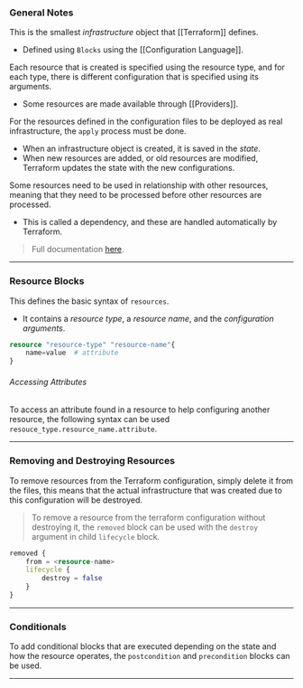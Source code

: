 ### General Notes

This is the smallest *infrastructure* object that [[Terraform]] defines.
- Defined using `Blocks` using the [[Configuration Language]].

Each resource that is created is specified using the resource type, and for each type, there is different configuration that is specified using its arguments.
- Some resources are made available through [[Providers]].

For the resources defined in the configuration files to be deployed as real infrastructure, the `apply` process must be done.
- When an infrastructure object is created, it is saved in the *state*.
- When new resources are added, or old resources are modified, Terraform updates the state with the new configurations.

Some resources need to be used in relationship with other resources, meaning that they need to be processed before other resources are processed.
- This is called a dependency, and these are handled automatically by Terraform.

> Full documentation [here](https://developer.hashicorp.com/terraform/language/resources).

---
### Resource Blocks

This defines the basic syntax of `resources`.
- It contains a *resource type*, a *resource name*, and the *configuration arguments*.

```terraform
resource "resource-type" "resource-name"{
	name=value  # attribute
}
```

###### Accessing Attributes

To access an attribute found in a resource to help configuring another resource, the following syntax can be used `resouce_type.resource_name.attribute`.

---
### Removing and Destroying Resources

To remove resources from the Terraform configuration, simply delete it from the files, this means that the actual infrastructure that was created due to this configuration will be destroyed.

> To remove a resource from the terraform configuration without destroying it, the `removed` block can be used with the `destroy` argument in child `lifecycle` block.

```terraform
removed {
	from = <resource-name>
	lifecycle {
		destroy = false
	}
}
```

---
### Conditionals

To add conditional blocks that are executed depending on the state and how the resource operates, the `postcondition` and `precondition` blocks can be used.

---
